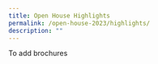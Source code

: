 ```yaml
---
title: Open House Highlights
permalink: /open-house-2023/highlights/
description: ""
---
```

To add brochures